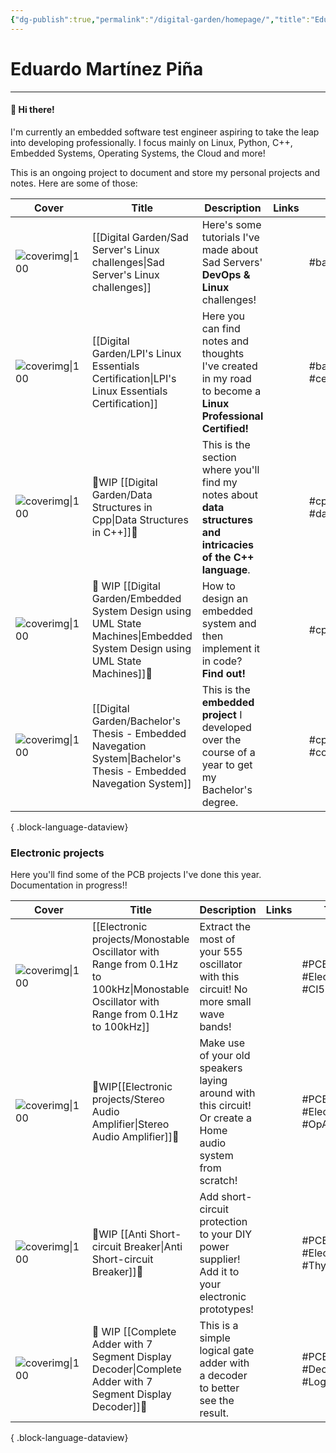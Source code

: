 ```yaml
---
{"dg-publish":true,"permalink":"/digital-garden/homepage/","title":"Eduardo Piña","metatags":{"description":"Eduardo's Digital Garden","og:description":"Eduardo's Digital Garden"},"hideInGraph":true,"pinned":true,"contentClasses":"cards cards-cols-3 cards-cover cards-cover-no-border cards-title-hide-icons","tags":["gardenEntry","gardenEntry","gardenEntry","gardenEntry","gardenEntry","gardenEntry","gardenEntry","gardenEntry","gardenEntry","gardenEntry"]}
---
```




# Eduardo Martínez Piña
---
#### 👋 Hi there!
I'm currently an embedded software test engineer aspiring to take the leap into developing professionally. I focus mainly on Linux, Python, C++, Embedded Systems, Operating Systems, the Cloud and more!

This is an ongoing project to document and store my personal projects and notes. Here are some of those:

| Cover                                                                                                                   | Title                                                                                                                        | Description                                                                                                   | Links | Tags                 |
| ----------------------------------------------------------------------------------------------------------------------- | ---------------------------------------------------------------------------------------------------------------------------- | ------------------------------------------------------------------------------------------------------------- | ----- | -------------------- |
| ![coverimg\|100](https://ewardq.vercel.app/img/user/Digital%20Garden/Icons-and-images/SadServers-icon-2.png)            | [[Digital Garden/Sad Server's Linux challenges\|Sad Server's Linux challenges]]                                              | Here's some tutorials I've made about Sad Servers' **DevOps & Linux** challenges!                             |       | #bash #git           |
| ![coverimg\|100](https://ewardq.vercel.app/img/user/Digital%20Garden/Icons-and-images/Tux2_green.png)                   | [[Digital Garden/LPI's Linux Essentials Certification\|LPI's Linux Essentials Certification]]                                | Here you can find notes and thoughts I've created in my road to become a **Linux Professional Certified!**    |       | #bash #certification |
| ![coverimg\|100](https://ewardq.vercel.app/img/user/Digital%20Garden/Icons-and-images/Cpp%20modified.png)               | 🚧WIP [[Digital Garden/Data Structures in Cpp\|Data Structures in C++]]🚧                                                    | This is the section where you'll find my notes about **data structures and intricacies of the C++ language**. |       | #cpp #dataStructures |
| ![coverimg\|100](https://ewardq.vercel.app/img/user/Digital%20Garden/Icons-and-images/UML.png)                          | 🚧 WIP [[Digital Garden/Embedded System Design using UML State Machines\|Embedded System Design using UML State Machines]]🚧 | How to design an embedded system and then implement it in code? **Find out!**                                 |       | #cpp                 |
| ![coverimg\|100](https://user-images.githubusercontent.com/72580785/174127072-ced03c71-d4f8-4e68-b0a6-a4794c3fb9c8.png) | [[Digital Garden/Bachelor's Thesis - Embedded Navegation System\|Bachelor's Thesis - Embedded Navegation System]]            | This is the **embedded project** I developed over the course of a year to get my Bachelor's degree.           |       | #cpp  #controlTheory |

{ .block-language-dataview}

### Electronic projects

Here you'll find some of the PCB projects I've done this year. Documentation in progress!!

| Cover                                                                                                      | Title                                                      | Description                                                                                                | Links | Tags                           |
| ---------------------------------------------------------------------------------------------------------- | ---------------------------------------------------------- | ---------------------------------------------------------------------------------------------------------- | ----- | ------------------------------ |
| ![coverimg\|100](https://ewardq.vercel.app/img/user/Digital%20Garden/Icons-and-images/Oscilador_front.jpg) | [[Electronic projects/Monostable Oscillator with Range from 0.1Hz to 100kHz\|Monostable Oscillator with Range from 0.1Hz to 100kHz]]  | Extract the most of your 555 oscillator with this circuit! No more small wave bands!                       |       | #PCB #Electronics #CI555       |
| ![coverimg\|100](https://ewardq.vercel.app/img/user/Digital%20Garden/Icons-and-images/Audio_front.jpg)     | 🚧WIP[[Electronic projects/Stereo Audio Amplifier\|Stereo Audio Amplifier]]🚧                          | Make use of your old speakers laying around with this circuit! Or create a Home audio system from scratch! |       | #PCB #Electronics #OpAmp       |
| ![coverimg\|100](https://ewardq.vercel.app/img/user/Digital%20Garden/Icons-and-images/Breaker_front.jpg)   | 🚧WIP [[Anti Short-circuit Breaker\|Anti Short-circuit Breaker]]🚧                     | Add short-circuit protection to your DIY power supplier! Add it to your electronic prototypes!             |       | #PCB #Electronics  #Thyristors |
| ![coverimg\|100](https://ewardq.vercel.app/img/user/Digital%20Garden/Icons-and-images/Sumador_front.jpg)   | 🚧 WIP [[Complete Adder with 7 Segment Display Decoder\|Complete Adder with 7 Segment Display Decoder]]🚧 | This is a simple logical gate adder with a decoder to better see the result.                               |       | #PCB #Decoder #LogicalGates    |

{ .block-language-dataview}

